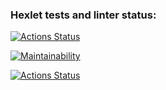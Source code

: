 ### Hexlet tests and linter status:
[![Actions Status](https://github.com/Zhidkov-Egor/frontend-project-lvl1/workflows/hexlet-check/badge.svg)](https://github.com/Zhidkov-Egor/frontend-project-lvl1/actions)


[![Maintainability](https://api.codeclimate.com/v1/badges/15725dcea6a475974ac6/maintainability)](https://codeclimate.com/github/Zhidkov-Egor/frontend-project-lvl1/maintainability)

[![Actions Status](https://github.com/Zhidkov-Egor/frontend-project-lvl1/workflows/eslint/badge.svg)](https://github.com/Zhidkov-Egor/frontend-project-lvl1/actions)
